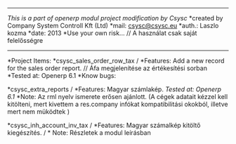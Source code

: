 ***************************************************************
*This is a part of openerp modul project modification by Csysc*
*created by Company System Controll Kft (Ltd)
*mail: csysc@csysc.eu
*auth.: Laszlo kozma
*date:  2013
*Use your own risk... // A használat csak saját felelősségre
***************************************************************

*Project Items:
*csysc_sales_order_row_tax 
/ *Features: Add a new record for the sales order report. // Áfa megjelenítése az értékesítési sorban
  *Tested at: Openerp 6.1
  *Know bugs:

*csysc_extra_reports
/ *Features: Magyar számlakép.
  *Tested at: Openerp 6.1* 
  *Note: Az rml nyelv ismerete erősen ajánlott. (A cégek adatait kézzel kell kitölteni, 
  mert kivettem a res.company infókat kompatibilitási okokból, illetve mert nem müködtek )

*csysc_inh_account_inv_tax
/ *Features: Magyar számalkép kitöltő kiegészítés.
/ * Note: Részletek a modul leírásban

